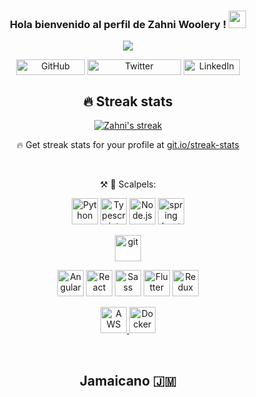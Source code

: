 <h3 align="center">
  Hola bienvenido al perfil de Zahni Woolery !
  <img src="https://media.giphy.com/media/hvRJCLFzcasrR4ia7z/giphy.gif" width="28">
</h3>

<!-- Typing SVG by DenverCoder1 - https://github.com/DenverCoder1/readme-typing-svg -->
<p align="center">
  <a href="https://github.com/DenverCoder1/readme-typing-svg"><img src="https://readme-typing-svg.herokuapp.com/?lines=building%20internet%20stuff;Web%20and%20Native%20developer;TypeScript.%20That's%20the%20tweet&font=Fira%20Code&center=true&width=440&height=45&color=f75c7e&vCenter=true&size=22&pause=1000"></a>
</p>

<p align="center">
<img align="center" src="https://img.shields.io/github/followers/gregorywoolery?style=social" alt="GitHub" height="25" width="110"  />
<img align="center" src="https://img.shields.io/twitter/follow/wooldon?style=social" alt="Twitter" height="25" width="150"  />
<img align="center" src="https://img.shields.io/badge/-LinkedIn-0077B5?&logo=linkedin&logoColor=white" alt="LinkedIn" height="25" width="90"  />
</p>


<h2 align="center"> 🔥 Streak stats </h2>

<!-- GitHub Readme Streak Stats - https://github.com/DenverCoder1/github-readme-streak-stats -->
<p align="center">
  <a href="https://github.com/DenverCoder1/github-readme-streak-stats">
    <img title="🔥 Get streak stats for your profile at git.io/streak-stats" alt="Zahni's streak" src="https://github-readme-streak-stats.herokuapp.com/?user=gregorywoolery&theme=radical&hide_border=true"/>
  </a>
  <p align="center">🔥 Get streak stats for your profile at <a href="https://git.io/streak-stats">git.io/streak-stats</a></p>
</p>

<!-- Some badges are from https://github.com/Ileriayo/markdown-badges -->
<br>

<p align="center">
  <p align="center"> ⚒️ 🔨 Scalpels:</p>
  <p align="center">
    <a href="https://www.python.org" target="_blank"><img alt="Python" height ="42px" src="https://raw.githubusercontent.com/rahul-jha98/github_readme_icons/main/language_and_tools/square/python/python.svg"></a>
    <a href="https://www.typescriptlang.org/" target="_blank"><img alt="Typescript" height ="42px" src="https://raw.githubusercontent.com/rahul-jha98/github_readme_icons/main/language_and_tools/square/typescript/typescript.svg"></a>
    <a href="https://nodejs.org" target="_blank"><img alt="Node.js" height ="42px" src="https://raw.githubusercontent.com/rahul-jha98/github_readme_icons/main/language_and_tools/square/node/node.svg"></a>
    <a href="https://spring.io/" target="_blank"> <img src="https://raw.githubusercontent.com/rahul-jha98/github_readme_icons/main/language_and_tools/square/spring/spring.svg" alt="spring boot" height='42px'/> </a>
  </p>
  
  <p align="center">
      <a href="https://git-scm.com/" target="_blank"> <img src="https://raw.githubusercontent.com/rahul-jha98/github_readme_icons/main/language_and_tools/square/git-scm/git-scm.svg" alt="git" height='42px'/> </a>
  </p>
  
  <p align="center">
      <a href="https://angular.io/" target="_blank"><img alt="Angular" height ="42px" src="https://raw.githubusercontent.com/rahul-jha98/github_readme_icons/main/language_and_tools/square/angular/angular.svg"></a>
      <a href="https://reactjs.org/" target="_blank"> <img alt="React" height ="42px" src="https://raw.githubusercontent.com/rahul-jha98/github_readme_icons/main/language_and_tools/square/react/react.svg"></a>
      <a href="https://sass-lang.com/" target="_blank"><img alt="Sass" height ="42px" src="https://raw.githubusercontent.com/rahul-jha98/github_readme_icons/main/language_and_tools/square/sass/sass.svg"></a>
        <a href="https://flutter.dev/" target="_blank"><img alt="Flutter" height ="42px" src="https://raw.githubusercontent.com/rahul-jha98/github_readme_icons/main/language_and_tools/square/flutter/flutter.svg"></a>
      <a href="https://redux.js.org/" target="_blank"><img alt="Redux" height ="42px" src="https://raw.githubusercontent.com/rahul-jha98/github_readme_icons/main/language_and_tools/square/redux/redux.svg"></a>
  </p>
  
  <p align="center">
        <a href="https://aws.amazon.com/" target="_blank"> <img src="https://raw.githubusercontent.com/rahul-jha98/github_readme_icons/main/language_and_tools/square/aws/aws.svg" alt="AWS" height='42px'/> </a>
        <a href="https://www.docker.com/" target="_blank"><img alt="Docker" height ="42px" src="https://raw.githubusercontent.com/rahul-jha98/github_readme_icons/main/language_and_tools/square/docker/docker.svg"></a>
  
  </p>
</p>

<br>

<h2 align="center">Jamaicano 🇯🇲</h2>
